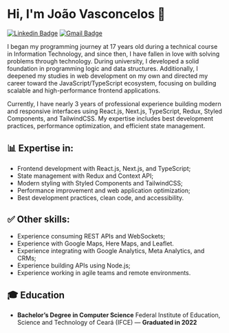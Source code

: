 # Hi, I'm João Vasconcelos  👋

[![Linkedin Badge](https://img.shields.io/badge/-Jo%C3%A3o%20Vasconcelos-6633cc?style=flat-square&logo=Linkedin&logoColor=white&color=blue&link=https://www.linkedin.com/in/joao-vasconcelos11/)](https://www.linkedin.com/in/joao-vasconcelos11/) 
[![Gmail Badge](https://img.shields.io/badge/-joaoyama2018@gmail.com-6633cc?style=flat-square&logo=Gmail&logoColor=white&color=red&link=mailto:joaoyama2018@gmail.com)](mailto:joaoyama2018@gmail.com)

I began my programming journey at 17 years old during a technical course in Information Technology, and since then, I have fallen in love with solving problems through technology. During university, I developed a solid foundation in programming logic and data structures. Additionally, I deepened my studies in web development on my own and directed my career toward the JavaScript/TypeScript ecosystem, focusing on building scalable and high-performance frontend applications.

Currently, I have nearly 3 years of professional experience building modern and responsive interfaces using React.js, Next.js, TypeScript, Redux, Styled Components, and TailwindCSS. My expertise includes best development practices, performance optimization, and efficient state management.

## 📊 Expertise in: 

- Frontend development with React.js, Next.js, and TypeScript; 
- State management with Redux and Context API;
- Modern styling with Styled Components and TailwindCSS;
- Performance improvement and web application optimization;
- Best development practices, clean code, and accessibility.

## ✅ Other skills:

- Experience consuming REST APIs and WebSockets;
- Experience with Google Maps, Here Maps, and Leaflet.
- Experience integrating with Google Analytics, Meta Analytics, and CRMs;
- Experience building APIs using Node.js;
- Experience working in agile teams and remote environments.

## 🎓 Education

- **Bachelor’s Degree in Computer Science**
Federal Institute of Education, Science and Technology of Ceará (IFCE) — **Graduated in 2022**

